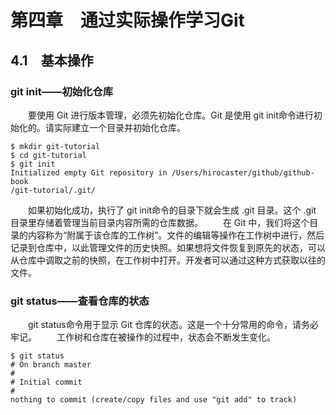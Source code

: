 # 第四章　通过实际操作学习Git

## 4.1　基本操作

### git init——初始化仓库

&emsp;&emsp;要使用 Git 进行版本管理，必须先初始化仓库。Git 是使用 git init命令进行初始化的。请实际建立一个目录并初始化仓库。

```shell
$ mkdir git-tutorial
$ cd git-tutorial
$ git init
Initialized empty Git repository in /Users/hirocaster/github/github-book
/git-tutorial/.git/
```

&emsp;&emsp;如果初始化成功，执行了 git init命令的目录下就会生成 .git 目录。这个 .git 目录里存储着管理当前目录内容所需的仓库数据。
&emsp;&emsp;在 Git 中，我们将这个目录的内容称为“附属于该仓库的工作树”。文件的编辑等操作在工作树中进行，然后记录到仓库中，以此管理文件的历史快照。如果想将文件恢复到原先的状态，可以从仓库中调取之前的快照，在工作树中打开。开发者可以通过这种方式获取以往的文件。

### git status——查看仓库的状态

&emsp;&emsp;git status命令用于显示 Git 仓库的状态。这是一个十分常用的命令，请务必牢记。
&emsp;&emsp;工作树和仓库在被操作的过程中，状态会不断发生变化。

```shell
$ git status
# On branch master
#
# Initial commit
#
nothing to commit (create/copy files and use "git add" to track)
```





